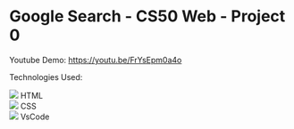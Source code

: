 # Google Search - CS50 Web - Project 0

Youtube Demo: https://youtu.be/FrYsEpm0a4o

Technologies Used:

<div class="container">
    <div>
        <img src="https://cdn.jsdelivr.net/gh/devicons/devicon/icons/html5/html5-plain.svg"/>
        <label>
            HTML
        </label>
    </div>
    <div>
        <img src="https://cdn.jsdelivr.net/gh/devicons/devicon/icons/css3/css3-plain.svg"/>
        <label>
            CSS
        </label>
    </div>
    <div>
        <img src="https://cdn.jsdelivr.net/gh/devicons/devicon/icons/vscode/vscode-original.svg"/>
        <label>
            VsCode
        </label>
    </div>
</div>


